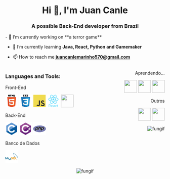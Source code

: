 <h1 align="center">Hi 👋, I'm Juan Canle</h1>
<h3 align="center">A possible Back-End developer from Brazil</h3>

<p align="left">
  - 🔭 I’m currently working on **a terror game**

  - 🌱 I’m currently learning **Java, React, Python and Gamemaker**

  - 📫 How to reach me **juancanlemarinho570@gmail.com**
</p>

<div style="display: flex; justify-content: space-between;">
  <div>
    <h3>Languages and Tools:</h3>
    <p>Front-End</p>
    <img src="https://raw.githubusercontent.com/devicons/devicon/master/icons/html5/html5-original-wordmark.svg" width="40" height="40"/>
    <img src="https://raw.githubusercontent.com/devicons/devicon/master/icons/css3/css3-original-wordmark.svg" width="40" height="40"/>
    <img src="https://raw.githubusercontent.com/devicons/devicon/master/icons/javascript/javascript-original.svg" width="40" height="40"/>
    <img src="https://raw.githubusercontent.com/devicons/devicon/master/icons/react/react-original-wordmark.svg" width="40" height="40"/>
    <img src="https://cdn.jsdelivr.net/gh/devicons/devicon@latest/icons/tailwindcss/tailwindcss-original-wordmark.svg" width="40" height="40"/>
    <p>Back-End</p>
    <img src="https://raw.githubusercontent.com/devicons/devicon/master/icons/c/c-original.svg" width="40" height="40"/>
    <img src="https://raw.githubusercontent.com/devicons/devicon/master/icons/csharp/csharp-original.svg" width="40" height="40"/>
    <img src="https://raw.githubusercontent.com/devicons/devicon/master/icons/php/php-original.svg" width="40" height="40"/>
    <p>Banco de Dados</p>
    <img src="https://raw.githubusercontent.com/devicons/devicon/master/icons/mysql/mysql-original-wordmark.svg" width="40" height="40"/>
  </div>

  <div style="text-align: right;">
    <p>Aprendendo...</p>
    <img src="https://cdn.jsdelivr.net/gh/devicons/devicon@latest/icons/java/java-original-wordmark.svg" width="40" height="40"/>
    <img src="https://cdn.jsdelivr.net/gh/devicons/devicon@latest/icons/python/python-original-wordmark.svg" width="40" height="40"/>
    <img src="https://cdn.jsdelivr.net/gh/devicons/devicon@latest/icons/nodejs/nodejs-original-wordmark.svg" width="40" height="40"/>
    <p>Outros</p>
    <img src="https://www.vectorlogo.zone/logos/figma/figma-icon.svg" width="40" height="40"/>
    <img src="https://www.vectorlogo.zone/logos/git-scm/git-scm-icon.svg" width="40" height="40"/> 
    <p>
      <img src="https://media.giphy.com/media/lWUT7SZEDv6gVI4ARR/giphy.gif" alt="fungif"/>
    </p>
  </div>
</div>
    <p align="center">
        <img src="https://media.giphy.com/media/lWUT7SZEDv6gVI4ARR/giphy.gif?cid=ecf05e47dccqzkor5earb5yr95ms22pm281q1ke1h2yugsub&ep=v1_gifs_search&rid=giphy.gif&ct=g" alt="fungif"/>
    </p>
  </div>
</div>
